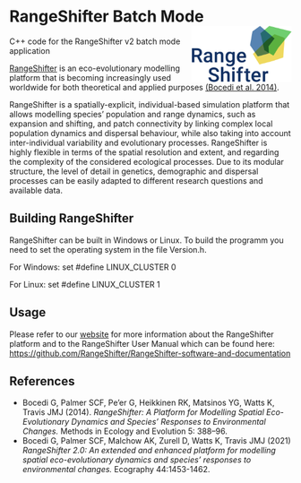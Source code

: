 # RangeShifter Batch Mode <img src="doc/RS_logo.png" align="right" height = 100/>
C++ code for the RangeShifter v2 batch mode application

[RangeShifter](https://rangeshifter.github.io/)
is an eco-evolutionary modelling platform that is becoming 
increasingly used worldwide for both theoretical and applied purposes
[(Bocedi et al. 2014)](https://besjournals.onlinelibrary.wiley.com/doi/full/10.1111/2041-210X.12162).

RangeShifter is a spatially-explicit, individual-based simulation platform that 
allows modelling species’ population and range dynamics, such as expansion and shifting, and 
patch connectivity by linking complex local population dynamics and dispersal 
behaviour, while also taking into account inter-individual variability and 
evolutionary processes. RangeShifter is highly flexible in terms of the spatial 
resolution and extent, and regarding the complexity of the considered ecological 
processes. Due to its modular structure, the level of detail in genetics, demographic and 
dispersal processes can be easily adapted to different research questions and 
available data.

## Building RangeShifter
RangeShifter can be built in Windows or Linux. To build the programm you need to set the operating system in the file Version.h.

For Windows: set #define LINUX_CLUSTER 0

For Linux: set #define LINUX_CLUSTER 1

## Usage

Please refer to our [website](https://rangeshifter.github.io/) for more information about the RangeShifter platform and to the RangeShifter User Manual which can be found here: https://github.com/RangeShifter/RangeShifter-software-and-documentation


## References

 - Bocedi G, Palmer SCF, Pe’er G, Heikkinen RK, Matsinos YG, Watts K, Travis JMJ (2014). 
 *RangeShifter: A Platform for Modelling Spatial Eco-Evolutionary Dynamics and 
 Species’ Responses to Environmental Changes.* Methods in Ecology and Evolution 5: 388–96. 
 - Bocedi G, Palmer SCF, Malchow AK, Zurell D, Watts K, Travis JMJ (2021) *RangeShifter 2.0: An extended and enhanced platform for modelling spatial eco-evolutionary dynamics and species’ responses to environmental changes.* Ecography 44:1453-1462.
